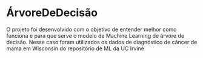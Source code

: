 # ÁrvoreDeDecisão
O projeto foi desenvolvido com o objetivo de entender melhor como funciona e para que serve o modelo de Machine Learning de árvore de decisão. 
Nesse caso foram utilizados os dados de diagnóstico de câncer de mama em Wisconsin do repositório de ML da UC Irvine 

